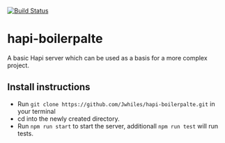 [![Build Status](https://travis-ci.org/Jwhiles/hapi-boilerpalte.svg?branch=master)](https://travis-ci.org/Jwhiles/hapi-boilerpalte)
# hapi-boilerpalte
A basic Hapi server which can be used as a basis for a more complex project.

## Install instructions

* Run `git clone https://github.com/Jwhiles/hapi-boilerpalte.git` in your terminal
* cd into the newly created directory.
* Run `npm run start` to start the server, additionall `npm run test` will run tests.
